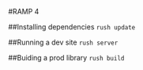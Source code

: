 #RAMP 4

##Installing dependencies
`rush update`

##Running a dev site
`rush server`

##Buiding a prod library
`rush build`